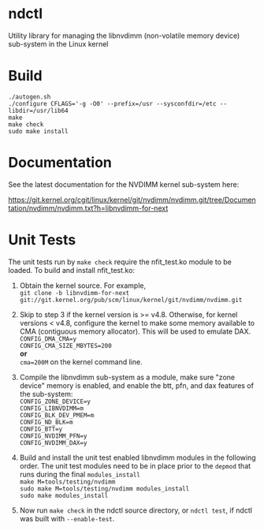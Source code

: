 # ndctl
Utility library for managing the libnvdimm (non-volatile memory device)
sub-system in the Linux kernel
  

Build
=====
`./autogen.sh`  
`./configure CFLAGS='-g -O0' --prefix=/usr --sysconfdir=/etc --libdir=/usr/lib64`  
`make`  
`make check`  
`sudo make install`  

Documentation
=============
See the latest documentation for the NVDIMM kernel sub-system here:
  
https://git.kernel.org/cgit/linux/kernel/git/nvdimm/nvdimm.git/tree/Documentation/nvdimm/nvdimm.txt?h=libnvdimm-for-next

Unit Tests
==========
The unit tests run by `make check` require the nfit_test.ko module to be
loaded.  To build and install nfit_test.ko:

1. Obtain the kernel source.  For example,  
`git clone -b libnvdimm-for-next
git://git.kernel.org/pub/scm/linux/kernel/git/nvdimm/nvdimm.git`  

2. Skip to step 3 if the kernel version is >= v4.8.  Otherwise, for
   kernel versions < v4.8, configure the kernel to make some memory
   available to CMA (contiguous memory allocator). This will be used to
   emulate DAX.  
`CONFIG_DMA_CMA=y`  
`CONFIG_CMA_SIZE_MBYTES=200`  
**or**  
`cma=200M` on the kernel command line.  

3. Compile the libnvdimm sub-system as a module, make sure "zone device"
   memory is enabled, and enable the btt, pfn, and dax features of the
   sub-system:  
`CONFIG_ZONE_DEVICE=y`  
`CONFIG_LIBNVDIMM=m`  
`CONFIG_BLK_DEV_PMEM=m`  
`CONFIG_ND_BLK=m`  
`CONFIG_BTT=y`  
`CONFIG_NVDIMM_PFN=y`  
`CONFIG_NVDIMM_DAX=y`  

4. Build and install the unit test enabled libnvdimm modules in the
   following order.  The unit test modules need to be in place prior to
   the `depmod` that runs during the final `modules_install`  
`make M=tools/testing/nvdimm`  
`sudo make M=tools/testing/nvdimm modules_install`  
`sudo make modules_install`

5. Now run `make check` in the ndctl source directory, or `ndctl test`,
   if ndctl was built with `--enable-test`.

